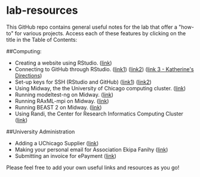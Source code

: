 # lab-resources

This GitHub repo contains general useful notes for the lab that offer a "how-to" for various projects. Access each of these features by clicking on the title in the Table of Contents:

##Computing:
  - Creating a website using RStudio. ([link](http://nickstrayer.me/RMarkdown_Sites_tutorial/))
  - Connecting to GitHub through RStudio. ([link1](https://www.r-bloggers.com/2014/05/rstudio-pushing-to-github-with-ssh-authentication/)) ([link2](https://happygitwithr.com/rstudio-git-github.html)) ([link 3 - Katherine's Directions](https://github.com/brooklabteam/brooklab-resources/blob/main/Setting-up-Git-GitHub-RStudio.md))
  - Set-up keys for SSH (RStudio and GitHub) ([link1](https://happygitwithr.com/ssh-keys.html#ssh-keys)) ([link2](https://docs.github.com/en/authentication/connecting-to-github-with-ssh/about-ssh))
  - Using Midway, the the University of Chicago computing cluster. ([link](https://github.com/brooklabteam/lab-resources/blob/main/midway-how-to.md))
  - Running modeltest-ng on Midway. ([link](https://github.com/brooklabteam/lab-resources/blob/main/modeltest-ng.md))
  - Running RAxML-mpi on Midway. ([link](https://github.com/brooklabteam/brooklab-resources/blob/main/RAxML-mpi.md))
  - Running BEAST 2 on Midway. ([link](https://github.com/brooklabteam/brooklab-resources/blob/main/beast2.md))
  - Using Randi, the Center for Research Informatics Computing Cluster ([link](https://github.com/brooklabteam/brooklab-resources/blob/main/cri-how-to.md))
  
##University Administration
  - Adding a UChicago Supplier ([link](https://github.com/brooklabteam/brooklab-resources/blob/main/adding-a-supplier.md))
  - Making your personal email for Association Ekipa Fanihy ([link](https://github.com/brooklabteam/brooklab-resources/blob/main/ekipafanihy-emails.md))
  - Submitting an invoice for ePayment ([link](https://github.com/brooklabteam/brooklab-resources/blob/main/submitting-epayment.md))


Please feel free to add your own useful links and resources as you go!



